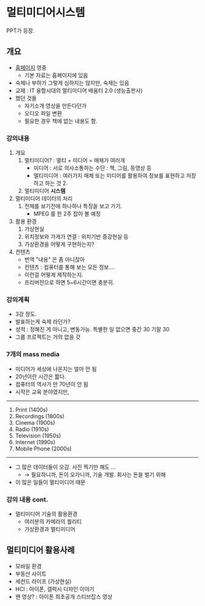 멀티미디어시스템
================

PPT가 등장.

개요
----

-	[홈페이지](computer.skuniv.ac.kr) 영중
	-	기본 자료는 홈페이지에 있음
-	숙제나 부하가 그렇게 심하지는 않지만, 숙제는 있음
-	교재 : IT 융합시대의 멀티미디어 배움터 2.0 (생능출판사)
-	했던 것들
	-	자기소개 영상을 만든다던가
	-	오디오 파일 변환
	-	필요한 경우 책에 없는 내용도 함.

### 강의내용

1.	개요
	1.	멀티미디어? : 멀티 + 미디어 = 매체가 여러개
		-	미디어 : 서로 의사소통하는 수단 : 책, 그림, 동영상 등
		-	멀티미디어 : 여러가지 매체 또는 미디어를 활용하여 정보를 표현하고 저장하고 하는 것 2.
	2.	멀티미디어 **시스템**
2.	멀티미디어 데이터의 처리
	1.	전체를 보기전에 하나하나 특징을 보고 가기.
		-	MPEG 를 한 2주 잡아 볼 예정
3.	활용 환경
	1.	가상현실
	2.	위치정보와 가게가 연결 : 위치기반 증강현실 등
	3.	가상환경을 어떻게 구현하는지?
4.	컨텐츠
	-	번역 "내용" 은 좀 아니잖아
	-	컨텐츠 : 컴퓨터를 통해 보는 모든 정보....
	-	이런걸 어떻게 제작하는지.
	-	프리버전으로 하면 5~6시간이면 충분히.

### 강의계획

-	3강 정도.
-	발표하는게 숙제 라던가?
-	성적 : 정해진 게 아니고, 변동가능. 특별한 일 없으면 중간 30 기말 30
-	그룹 프로젝트는 거의 없을 것

### 7개의 mass media

-	미디어가 세상에 나온지는 얼마 안 됨
-	20년이란 시간은 짧다.
-	컴퓨터의 역사가 만 70년이 안 됨
-	시작은 교육 분야였지만,

---

1.	Print (1400s)
2.	Recordings (1800s)
3.	Cinema (1900s)
4.	Radio (1910s)
5.	Television (1950s)
6.	Internet (1990s)
7.	Mobile Phone (2000s)

---

-	그 많은 데이터들이 오감. 사진 찍기만 해도 ...
	-	→ 필요하니까, 돈이 오가니까, 기술 개발. 회사는 돈을 벌기 위해
-	이 많은 일들이 멀티미디어 때문

### 강의 내용 cont.

-	멀티미디어 기술의 활용환경
	-	여러분의 카메라의 퀄리티
	-	가상환경과 멀티미디어

멀티미디어 활용사례
-------------------

-	모바일 환경
-	부동산 사이트
-	세컨드 라이프 (가상현실)
-	HCI : 아이폰, 갤럭시 디자인 이야기
-	왠 영상? : 아이폰 최초공개 스티브잡스 영상
